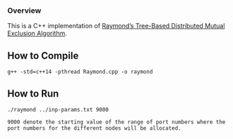 ### Overview

This is a C++ implementation of <a href="../Reading-Material/Slides-Global-State-and-Snapshot-Recording-Algorithms.pdf">Raymond’s Tree-Based Distributed Mutual Exclusion Algorithm</a>.


## How to Compile

```
g++ -std=c++14 -pthread Raymond.cpp -o raymond
```

## How to Run

```
./raymond ../inp-params.txt 9000

9000 denote the starting value of the range of port numbers where the port numbers for the different nodes will be allocated.
```
